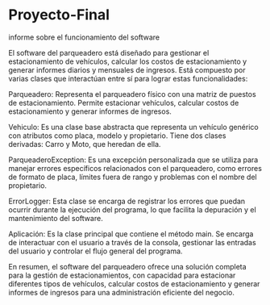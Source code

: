 # Proyecto-Final

informe sobre el funcionamiento del software

El software del parqueadero está diseñado para gestionar el estacionamiento de vehículos, calcular los costos de estacionamiento y generar informes diarios y mensuales de ingresos. Está compuesto por varias clases que interactúan entre sí para lograr estas funcionalidades:

Parqueadero: Representa el parqueadero físico con una matriz de puestos de estacionamiento. Permite estacionar vehículos, calcular costos de estacionamiento y generar informes de ingresos.

Vehiculo: Es una clase base abstracta que representa un vehículo genérico con atributos como placa, modelo y propietario. Tiene dos clases derivadas: Carro y Moto, que heredan de ella.

ParqueaderoException: Es una excepción personalizada que se utiliza para manejar errores específicos relacionados con el parqueadero, como errores de formato de placa, límites fuera de rango y problemas con el nombre del propietario.

ErrorLogger: Esta clase se encarga de registrar los errores que puedan ocurrir durante la ejecución del programa, lo que facilita la depuración y el mantenimiento del software.

Aplicación: Es la clase principal que contiene el método main. Se encarga de interactuar con el usuario a través de la consola, gestionar las entradas del usuario y controlar el flujo general del programa.

En resumen, el software del parqueadero ofrece una solución completa para la gestión de estacionamientos, con capacidad para estacionar diferentes tipos de vehículos, calcular costos de estacionamiento y generar informes de ingresos para una administración eficiente del negocio.

